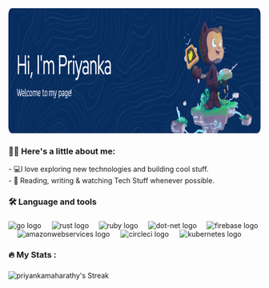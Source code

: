 <div align="center">
  <img height="250" src="https://github.com/priyankamaharathy/priyankamaharathy/blob/main/github-header-image.png"  />
</div>


<h3 align="left">👩‍💻 Here's a little about me:</h3>


<p align="left">- 💻I love exploring new technologies and building cool stuff.<br>- 📰 Reading, writing & watching Tech Stuff whenever possible.<br></p>

###

<h3 align="left">🛠 Language and tools</h3>

###

<div align="left">
  <img src="https://cdn.jsdelivr.net/gh/devicons/devicon@latest/icons/java/java-original-wordmark.svg" height="50" alt="go logo"  />
  <img width="13"/>
  <img src="https://cdn.jsdelivr.net/gh/devicons/devicon@latest/icons/javascript/javascript-original.svg" height="40" alt="rust logo"  />
  <img width="12" />
  <img src="https://cdn.jsdelivr.net/gh/devicons/devicon@latest/icons/react/react-original-wordmark.svg" height="40" alt="ruby logo"  />
  <img width="12" />
  <img src="https://cdn.jsdelivr.net/gh/devicons/devicon@latest/icons/html5/html5-plain-wordmark.svg" height="40" alt="dot-net logo"  />
  <img width="12" />
  <img src="https://cdn.jsdelivr.net/gh/devicons/devicon@latest/icons/css3/css3-plain-wordmark.svg" height="40" alt="firebase logo"  />
  <img width="14" />
  <img src="https://cdn.jsdelivr.net/gh/devicons/devicon@latest/icons/tailwindcss/tailwindcss-original-wordmark.svg" height="60" alt="amazonwebservices logo"  />
  <img width="14" />
  <img src="https://cdn.jsdelivr.net/gh/devicons/devicon@latest/icons/mysql/mysql-original-wordmark.svg" height="40" alt="circleci logo"  />
  <img width="14" />
  <img src="https://cdn.jsdelivr.net/gh/devicons/devicon@latest/icons/nodejs/nodejs-original-wordmark.svg" height="40" alt="kubernetes logo"  />
</div>

###

<h3 align="left">🔥   My Stats :</h3>

###
![priyankamaharathy's Streak](https://github-readme-streak-stats.herokuapp.com/?user=priyankamaharathy&theme=dark&hide_border=true)

###
